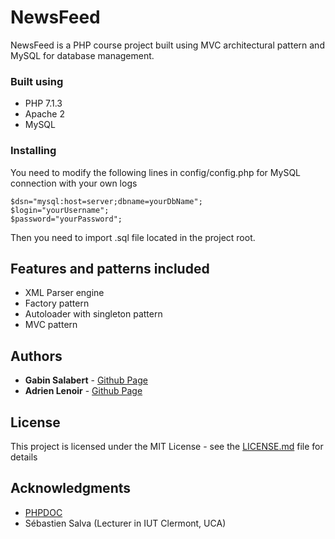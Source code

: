 # NewsFeed

NewsFeed is a PHP course project built using MVC architectural pattern and MySQL for database management.

### Built using

* PHP 7.1.3
* Apache 2
* MySQL

### Installing

You need to modify the following lines in config/config.php for MySQL connection with your own logs

```
$dsn="mysql:host=server;dbname=yourDbName";
$login="yourUsername";
$password="yourPassword";
```

Then you need to import .sql file located in the project root. 

## Features and patterns included

* XML Parser engine
* Factory pattern
* Autoloader with singleton pattern
* MVC pattern

## Authors

* **Gabin Salabert** - [Github Page](https://github.com/GabinSalabert)
* **Adrien Lenoir** - [Github Page](https://github.com/IraSkyx)

## License

This project is licensed under the MIT License - see the [LICENSE.md](LICENSE.md) file for details

## Acknowledgments

* [PHPDOC](http://php.net/docs.php)
* Sébastien Salva (Lecturer in IUT Clermont, UCA)
